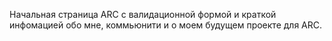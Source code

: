 Начальная страница ARC с валидационной формой и краткой инфомацией обо мне, коммьюнити и о моем будущем проекте для ARC.
